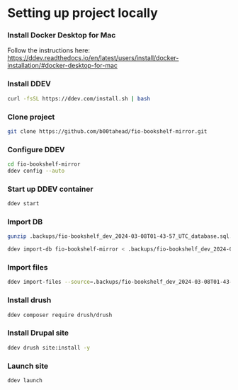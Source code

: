 # Setting up project locally

### Install Docker Desktop for Mac

Follow the instructions here: https://ddev.readthedocs.io/en/latest/users/install/docker-installation/#docker-desktop-for-mac

### Install DDEV

```sh
curl -fsSL https://ddev.com/install.sh | bash
```

### Clone project

```sh
git clone https://github.com/b00tahead/fio-bookshelf-mirror.git
```

### Configure DDEV

```sh
cd fio-bookshelf-mirror
ddev config --auto
```

### Start up DDEV container

```sh
ddev start
```

### Import DB

```sh
gunzip .backups/fio-bookshelf_dev_2024-03-08T01-43-57_UTC_database.sql.gz

ddev import-db fio-bookshelf-mirror < .backups/fio-bookshelf_dev_2024-03-08T01-43-57_UTC_database.sql
```

### Import files

```sh
ddev import-files --source=.backups/fio-bookshelf_dev_2024-03-08T01-43-57_UTC_files.tar.gz
```

### Install drush

```sh
ddev composer require drush/drush
```

### Install Drupal site

```sh
ddev drush site:install -y
```

### Launch site

```sh
ddev launch
```
